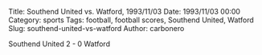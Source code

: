 Title: Southend United vs. Watford, 1993/11/03
Date: 1993/11/03 00:00
Category: sports
Tags: football, football scores, Southend United, Watford
Slug: southend-united-vs-watford
Author: carbonero


Southend United 2 - 0 Watford
